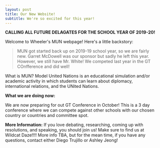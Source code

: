 ```yaml
---
layout: post
title: Our New Website!
subtitle: We're so excited for this year!
---
```


**CALLING ALL FUTURE DELAGATES FOR THE SCHOOL YEAR OF 2019-20!**

Welcome to Wheeler's MUN webpage! Here's a little backstory:
>MUN got started back up on 2019-19 school year, so we are fairly new. Garret McDowell 
was our sponsor but sadly he left this year. However, we still have Mr. White! We competed
last year in the GT COnfference and did well!

What is MUN? Model United Nations is an educational simulation and/or academic activity in which students can learn about diplomacy,
international relations, and the UNited Nations. 

**What we are doing now:**

We are now preparing for out GT Conference in October! This is a 3 day conference where we can compete against other schools with our chosen country or countries and committee
spot. 

__More Information:__
If you love debating, researching, coming up with resolutions, and speaking, you should join us! Make sure to find us at Wildcat Daze!!!! More info TBA, but for the mean time, if you have any questions, contact either Diego Trujillo or Ashley Jeong!